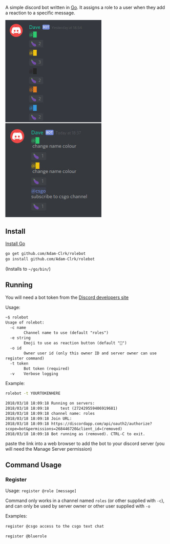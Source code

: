 A simple discord bot written in [Go](https://golang.org/). It assigns a role to a user when they add a reaction to a specific message.

<img src="screenshots/1.jpg" width="300"> <img src="screenshots/2.jpg" width="300">

## Install
[Install Go](https://golang.org/doc/install#install)
```sh
go get github.com/Adam-Clrk/rolebot
go install github.com/Adam-Clrk/rolebot
```
(Installs to `~/go/bin/`)

## Running
You will need a bot token from the [Discord developers site](https://discordapp.com/developers/applications/me)

Usage:
```
~$ rolebot
Usage of rolebot:
  -c name
    	Channel name to use (default "roles")
  -e string
    	Emoji to use as reaction button (default "🍆")
  -o id
    	Owner user id (only this owner ID and server owner can use register command)
  -t token
    	Bot token (required)
  -v	Verbose logging
```
Example:
```sh
rolebot -t YOURTOKENHERE
```
```
2018/03/18 18:09:18 Running on servers:
2018/03/18 18:09:18 	test (272429559406919681)
2018/03/18 18:09:18 channel name: roles
2018/03/18 18:09:18 Join URL:
2018/03/18 18:09:18 https://discordapp.com/api/oauth2/authorize?scope=bot&permissions=268446720&client_id=(removed)
2018/03/18 18:09:18 Bot running as (removed). CTRL-C to exit.
```
paste the link into a web browser to add the bot to your discord server (you will need the Manage Server permission)

## Command Usage


### Register
Usage: `register @role [message]`

Command only works in a channel named `roles` (or other supplied with `-c`), and can only be used by server owner or other user supplied with `-o`

Examples:

`register @csgo access to the csgo text chat`

`register @bluerole`
